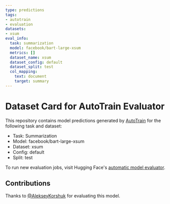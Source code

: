```yaml
---
type: predictions
tags:
- autotrain
- evaluation
datasets:
- xsum
eval_info:
  task: summarization
  model: facebook/bart-large-xsum
  metrics: []
  dataset_name: xsum
  dataset_config: default
  dataset_split: test
  col_mapping:
    text: document
    target: summary
---
```

# Dataset Card for AutoTrain Evaluator

This repository contains model predictions generated by [AutoTrain](https://huggingface.co/autotrain) for the following task and dataset:

* Task: Summarization
* Model: facebook/bart-large-xsum
* Dataset: xsum
* Config: default
* Split: test

To run new evaluation jobs, visit Hugging Face's [automatic model evaluator](https://huggingface.co/spaces/autoevaluate/model-evaluator).

## Contributions

Thanks to [@AlekseyKorshuk](https://huggingface.co/AlekseyKorshuk) for evaluating this model.